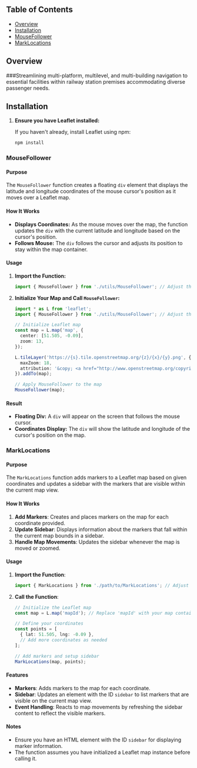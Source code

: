 ## Table of Contents

- [Overview](#overview)
- [Installation](#installation)
- [MouseFollower](#mousefollower)
- [MarkLocations](#marklocations)

## Overview
  ###Streamlining multi-platform, multilevel, and multi-building navigation to essential facilities within railway station premises accommodating diverse passenger needs.
  

## Installation

1. **Ensure you have Leaflet installed:**

   If you haven't already, install Leaflet using npm:

   ```bash
   npm install 
   ```




### MouseFollower

#### Purpose
The `MouseFollower` function creates a floating `div` element that displays the latitude and longitude coordinates of the mouse cursor's position as it moves over a Leaflet map.

#### How It Works
- **Displays Coordinates:** As the mouse moves over the map, the function updates the `div` with the current latitude and longitude based on the cursor's position.
- **Follows Mouse:** The `div` follows the cursor and adjusts its position to stay within the map container.

#### Usage

1. **Import the Function:**

   ```typescript
   import { MouseFollower } from './utils/MouseFollower'; // Adjust the path to where MouseFollower.ts is located
   ```

2. **Initialize Your Map and Call `MouseFollower`:**

   ```typescript
   import * as L from 'leaflet';
   import { MouseFollower } from './utils/MouseFollower'; // Adjust the path as needed

   // Initialize Leaflet map
   const map = L.map('map', {
     center: [51.505, -0.09],
     zoom: 13,
   });

   L.tileLayer('https://{s}.tile.openstreetmap.org/{z}/{x}/{y}.png', {
     maxZoom: 18,
     attribution: '&copy; <a href="http://www.openstreetmap.org/copyright">OpenStreetMap</a>',
   }).addTo(map);

   // Apply MouseFollower to the map
   MouseFollower(map);
   ```

#### Result
- **Floating Div:** A `div` will appear on the screen that follows the mouse cursor.
- **Coordinates Display:** The `div` will show the latitude and longitude of the cursor's position on the map.




### MarkLocations

#### Purpose
The `MarkLocations` function adds markers to a Leaflet map based on given coordinates and updates a sidebar with the markers that are visible within the current map view.

#### How It Works
1. **Add Markers**: Creates and places markers on the map for each coordinate provided.
2. **Update Sidebar**: Displays information about the markers that fall within the current map bounds in a sidebar.
3. **Handle Map Movements**: Updates the sidebar whenever the map is moved or zoomed.

#### Usage

1. **Import the Function**:
   ```typescript
   import { MarkLocations } from './path/to/MarkLocations'; // Adjust the path as needed
   ```

2. **Call the Function**:
   ```typescript
   // Initialize the Leaflet map
   const map = L.map('mapId'); // Replace 'mapId' with your map container ID

   // Define your coordinates
   const points = [
     { lat: 51.505, lng: -0.09 },
     // Add more coordinates as needed
   ];

   // Add markers and setup sidebar
   MarkLocations(map, points);
   ```

#### Features
- **Markers**: Adds markers to the map for each coordinate.
- **Sidebar**: Updates an element with the ID `sidebar` to list markers that are visible on the current map view.
- **Event Handling**: Reacts to map movements by refreshing the sidebar content to reflect the visible markers.

#### Notes
- Ensure you have an HTML element with the ID `sidebar` for displaying marker information.
- The function assumes you have initialized a Leaflet map instance before calling it.

